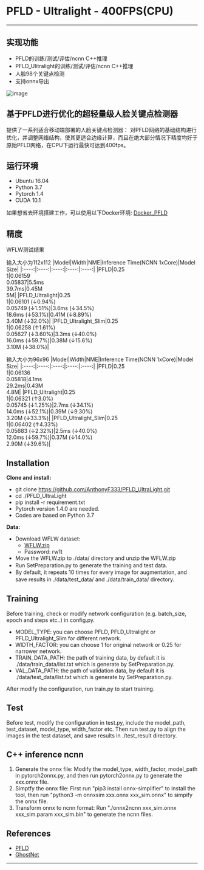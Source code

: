 
# PFLD - Ultralight - 400FPS(CPU)

------

## 实现功能
* PFLD的训练/测试/评估/ncnn C++推理
* PFLD_Ulitralight的训练/测试/评估/ncnn C++推理
* 人脸98个关键点检测
* 支持onnx导出

![image](https://github.com/AnthonyF333/PFLD_UltraLight/blob/master/images/tim_align.gif)

## 基于PFLD进行优化的超轻量级人脸关键点检测器
提供了一系列适合移动端部署的人脸关键点检测器： 对PFLD网络的基础结构进行优化，并调整网络结构，使其更适合边缘计算，而且在绝大部分情况下精度均好于原始PFLD网络，在CPU下运行最快可达到400fps。

## 运行环境
* Ubuntu 16.04
* Python 3.7
* Pytorch 1.4
* CUDA 10.1

如果想省去环境搭建工作，可以使用以下Docker环境: [Docker_PFLD](https://hub.docker.com/r/tankrant/pfld_pytorch/tags)


## 精度
WFLW测试结果

输入大小为112x112
|Model|Width|NME|Inference Time(NCNN 1xCore)|Model Size|
|:----:|:----:|:----:|:----:|:----:|
|PFLD|0.25<br>1|0.06159<br>0.05837|5.5ms<br>39.7ms|0.45M<br>5M|
|PFLD_Ultralight|0.25<br>1|0.06101 (&darr;0.94%)<br>0.05749 (&darr;1.51%)|3.6ms (&darr;34.5%)<br>18.6ms   (&darr;53.1%)|0.41M (&darr;8.89%)<br>3.40M (&darr;32.0%)|
|PFLD_Ultralight_Slim|0.25<br>1|0.06258 (&uarr;1.61%)<br>0.05627 (&darr;3.60%)|3.3ms (&darr;40.0%)<br>16.0ms   (&darr;59.7%)|0.38M (&darr;15.6%)<br>3.10M (&darr;38.0%)|


输入大小为96x96
|Model|Width|NME|Inference Time(NCNN 1xCore)|Model Size|
|:----:|:----:|:----:|:----:|:----:|
|PFLD|0.25<br>1|0.06136<br>0.05818|4.1ms<br>29.2ms|0.43M<br>4.8M|
|PFLD_Ultralight|0.25<br>1|0.06321 (&uarr;3.0%)<br>0.05745 (&darr;1.25%)|2.7ms (&darr;34.1%)<br>14.0ms   (&darr;52.1%)|0.39M (&darr;9.30%)<br>3.20M (&darr;33.3%)|
|PFLD_Ultralight_Slim|0.25<br>1|0.06402 (&uarr;4.33%)<br>0.05683 (&darr;2.32%)|2.5ms (&darr;40.0%)<br>12.0ms   (&darr;59.7%)|0.37M (&darr;14.0%)<br>2.90M (&darr;39.6%)|

## Installation
**Clone and install:**
* git clone https://github.com/AnthonyF333/PFLD_UltraLight.git
* cd ./PFLD_UltraLight
* pip install -r requirement.txt
* Pytorch version 1.4.0 are needed.
* Codes are based on Python 3.7

**Data:**
* Download WFLW dataset: 
  * [WFLW.zip](https://pan.baidu.com/s/1WHSwQOqbf9QQWcoLgEQbng) 
  * Password: rw1t
* Move the WFLW.zip to ./data/ directory and unzip the WFLW.zip
* Run SetPreparation.py to generate the training and test data.
　　
* By default, it repeats 10 times for every image for augmentation, and save results in ./data/test_data/ and ./data/train_data/ directory.
　　
## Training
Before training, check or modify network configuration (e.g. batch_size, epoch and steps etc..) in config.py.
  * MODEL_TYPE: you can choose PFLD, PFLD_Ultralight or PFLD_Ultralight_Slim for different network.
  * WIDTH_FACTOR: you can choose 1 for original network or 0.25 for narrower network.
  * TRAIN_DATA_PATH: the path of training data, by default it is ./data/train_data/list.txt which is generate by SetPreparation.py.
  * VAL_DATA_PATH: the path of validation data, by default it is ./data/test_data/list.txt which is generate by SetPreparation.py.

After modify the configuration, run train.py to start training.

## Test
Before test, modify the configuration in test.py, include the model_path, test_dataset, model_type, width_factor etc.
Then run test.py to align the images in the test dataset, and save results in ./test_result directory.

## C++ inference ncnn
1) Generate the onnx file: Modify the model_type, width_factor, model_path in pytorch2onnx.py, and then run pytorch2onnx.py to generate the xxx.onnx file.
2) Simptfy the onnx file: First run "pip3 install onnx-simplifier" to install the tool, then run "python3 -m onnxsim xxx.onnx xxx_sim.onnx" to simpify the onnx file.
3) Transform onnx to ncnn format: Run "./onnx2ncnn xxx_sim.onnx xxx_sim.param xxx_sim.bin" to generate the ncnn files.

## References
* [PFLD](https://github.com/polarisZhao/PFLD-pytorch)
* [GhostNet](https://github.com/huawei-noah/ghostnet)

------

